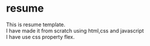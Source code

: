 # resume
This is resume template.   
I have made it from scratch using html,css and javascript  
I have use css property flex.  
